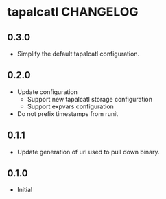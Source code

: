 tapalcatl CHANGELOG
===================

0.3.0
-----

* Simplify the default tapalcatl configuration.

0.2.0
-----

* Update configuration
  - Support new tapalcatl storage configuration
  - Support expvars configuration
* Do not prefix timestamps from runit

0.1.1
-----

* Update generation of url used to pull down binary.

0.1.0
-----

* Initial
